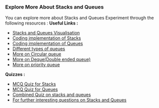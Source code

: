 ### Explore More About Stacks and Queues

You can explore more about Stacks and Queues Experiment through the following resources :
**Useful Links :**

- [Stacks and Queues Visualisation](https://visualgo.net/en/list?slide=1)
- [Coding implementation of Stacks](https://www.geeksforgeeks.org/stack-data-structure-introduction-program/)
- [Coding implementation of Queues](https://www.geeksforgeeks.org/queue-set-1introduction-and-array-implementation/)
- [Different types of queues](https://www.ques10.com/p/34997/what-are-different-types-of-queues/)
- [More on Circular queue](https://www.geeksforgeeks.org/circular-queue-set-1-introduction-array-implementation/)
- [More on Deque(Double ended queue)](https://www.geeksforgeeks.org/deque-set-1-introduction-applications/)
- [More on priority queue](https://www.geeksforgeeks.org/priority-queue-set-1-introduction/)

**Quizzes :**

- [MCQ Quiz for Stacks](https://www.geeksforgeeks.org/data-structure-gq/stack-gq/)
- [MCQ Quiz for Queues](https://www.geeksforgeeks.org/data-structure-gq/queue-gq/)
- [Combined Quiz on stacks and queues](https://quiz.virtuq.com/quizzes/generate/practical-data-structures/stacks-and-queues)
- [For further interesting questions on Stacks and Queues](http://newton.uor.edu/facultyfolder/patriciacornez/cs111/quiz6.html)

